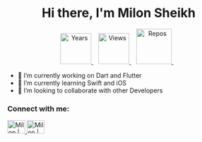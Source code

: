 
<h1 align="center"> Hi there, I'm Milon Sheikh</h1>

<p align="center">
	<a target="_blank" href="https://github.com/milonsheikh88">
	<img src="https://badges.pufler.dev/visits/milonsheikh88" alt="Years" width="70" />
	</a>&nbsp;&nbsp;
	<a target="_blank" href="https://github.com/milonsheikh88">
	<img src="https://badges.pufler.dev/years/milonsheikh88" alt="Views" width="70" />
	</a>&nbsp;&nbsp;
	<a target="_blank" href="https://github.com/milonsheikh88">
	<img src="https://badges.pufler.dev/repos/milonsheikh88?color=blue" alt="Repos" width="80" />
	</a>&nbsp;&nbsp;
</p>

- 🔭 I’m currently working on Dart and Flutter
- 🌱 I’m currently learning Swift and iOS
- 👯 I’m looking to collaborate with other Developers

### Connect with me:
<p align="left">
  
<a href="https://twitter.com/M_Sheikh007/" target="_blank">
<img alt="Milon | Twitter" src="https://cdn.jsdelivr.net/npm/simple-icons@v3/icons/twitter.svg"
width="40" height="30"/> 
</a> 
                      
<a href="https://www.linkedin.com/in/milon-sheikh-007/" target="_blank">
<img alt="Milon | Linkedin" src="https://cdn.jsdelivr.net/npm/simple-icons@v3/icons/linkedin.svg"
width="40" height="30"/> 
</a> 
</p>
